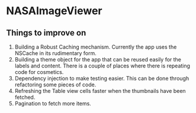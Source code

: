 # NASAImageViewer
 ## Things to improve on
  1. Building a Robust Caching mechanism. Currently the app uses the NSCache in its rudimentary form.
  2. Building a theme object for the app that can be reused easily for the labels and content. There is a couple of places where
     there is repeating code for cosmetics.
  3. Dependency injection to make testing easier. This can be done through refactoring some pieces of code.
  4. Refreshing the Table view cells faster when the thumbnails have been fetched.
  5. Pagination to fetch more items.
